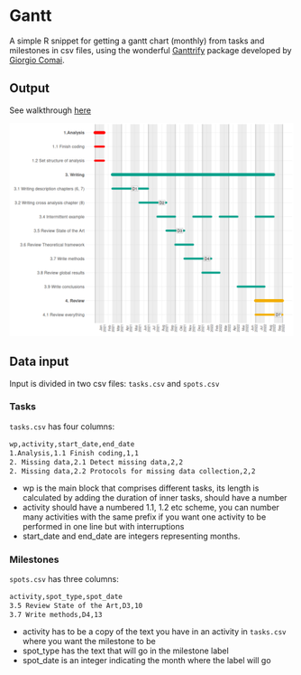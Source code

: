 # Gantt

A simple R snippet for getting a gantt chart (monthly) from tasks and milestones in csv files, using the wonderful [Ganttrify](https://github.com/giocomai/ganttrify) package developed by [Giorgio Comai](https://github.com/giocomai).

## Output

See walkthrough [here](https://thessaly.github.io/gantt)

![](plot.png)

## Data input

Input is divided in two csv files: `tasks.csv` and `spots.csv`

### Tasks
`tasks.csv` has four columns: 

```
wp,activity,start_date,end_date
1.Analysis,1.1 Finish coding,1,1
2. Missing data,2.1 Detect missing data,2,2
2. Missing data,2.2 Protocols for missing data collection,2,2
```

- wp is the main block that comprises different tasks, its length is calculated by adding the duration of inner tasks, should have a number
- activity should have a numbered 1.1, 1.2 etc scheme, you can number many activities with the same prefix if you want one activity to be performed in one line but with interruptions 
- start_date and end_date are integers representing months.

### Milestones

`spots.csv` has three columns: 

```
activity,spot_type,spot_date
3.5 Review State of the Art,D3,10
3.7 Write methods,D4,13
```

- activity has to be a copy of the text you have in an activity in `tasks.csv` where you want the milestone to be
- spot_type has the text that will go in the milestone label
- spot_date is an integer indicating the month where the label will go




